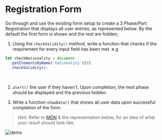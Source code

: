 # Registration Form

Go through and use the existing form setup to create a 3 Phase/Part Registration that displays all user entries, as represented below. By the default the first form is shown and the rest are hidden;

1. Using the `checkValidity()` method, write a function that checks if the requirement for every input field has been met. e.g

```javascript
let checkNationality = document
  .getElementsByName('nationality')[0]
  .checkValidity();
```

<br>

2. `alert()` the user if they haven't. Upon completion, the next phase should be displayed and the previous hidden.

3. Write a function `showData()` that shows all user data upon successful completion of the form.

> Hint: Refer to [MDN](https://developer.mozilla.org/en-US/ 'MDN Homepage')
> & the representation below, for an idea of what your result should look like.

![demo](https://raw.githubusercontent.com/DigitalCareerInstitute/Browser-RegistrationForm/solution/demo.gif?token=AADYJNSGSN6IU64GMVTCFL3ANQDX6)